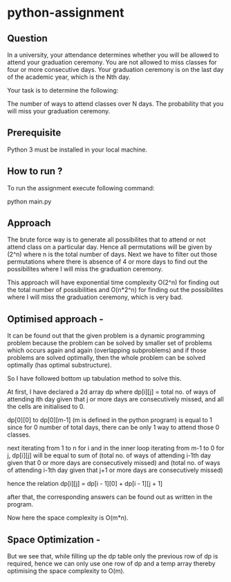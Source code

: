 # python-assignment


## Question

In a university, your attendance determines whether you will be allowed to attend your graduation ceremony. You are not allowed to miss classes for four or more 
consecutive days. Your graduation ceremony is on the last day of the academic year, which is the Nth day.

Your task is to determine the following:

The number of ways to attend classes over N days.
The probability that you will miss your graduation ceremony.

## Prerequisite

Python 3 must be installed in your local machine.

## How to run ?

To run the assignment execute following command:

python main.py

## Approach

The brute force way is to generate all possibilites that to attend or not attend class on a particular day. Hence all permutations will be given by (2^n) where
n is the total number of days. Next we have to filter out those permutations where there is absence of 4 or more days to find out the possibilites where I will
miss the graduation ceremony. 

This approach will have exponential time complexity O(2^n) for finding out the total number of possibilities and O(n*2^n) for finding out the possibilites where I will
miss the graduation ceremony, which is very bad.

## Optimised approach - 

It can be found out that the given problem is a dynamic programming problem because the problem can be solved by smaller set of problems which occurs again and again
(overlapping subproblems) and if those problems are solved optimally, then the whole problem can be solved optimally (has optimal substructure).

So I have followed bottom up tabulation method to solve this.

At first, I have declared a 2d array dp where dp[i][j] = total no. of ways of attending ith day given that j or more days are consecutively missed, and all the cells
are initialised to 0.

dp[0][0] to dp[0][m-1] (m is defined in the python program) is equal to 1 since for 0 number of total days, there can be only 1 way to attend those 0 classes.

next iterating from 1 to n for i and in the inner loop iterating from m-1 to 0 for j, dp[i][j] will be equal to sum of (total no. of ways of attending 
i-1th day given that 0 or more days are consecutively missed) and (total no. of ways of attending i-1th day given that j+1 or more days are consecutively missed)

hence the relation dp[i][j] = dp[i - 1][0] + dp[i - 1][j + 1]

after that, the corresponding answers can be found out as written in the program.

Now here the space complexity is O(m*n).

## Space Optimization - 

But we see that, while filling up the dp table only the previous row of dp is required, hence we can only use one row of dp and a temp array thereby optimising
the space complexity to O(m).
